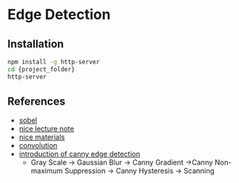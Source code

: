 # Edge Detection

## Installation
```sh
npm install -g http-server
cd {project_folder}
http-server
```

## References
* [sobel](https://thiscouldbebetter.wordpress.com/2013/08/14/filtering-images-with-convolution-masks-in-javascript/)
* [nice lecture note](http://graphics.cs.cmu.edu/courses/15-463/2005_fall/www/Lectures/convolution.pdf)
* [nice materials](https://www.html5rocks.com/en/tutorials/canvas/imagefilters/)
* [convolution](http://www.phpied.com/canvas-pixels-2-convolution-matrix/)
* [introduction of canny edge detection](https://medium.com/front-end-hacking/how-to-draw-in-javascript-c016787f1e4a#9ebe)
  * Gray Scale -> Gaussian Blur -> Canny Gradient ->Canny Non-maximum Suppression -> Canny Hysteresis -> Scanning
